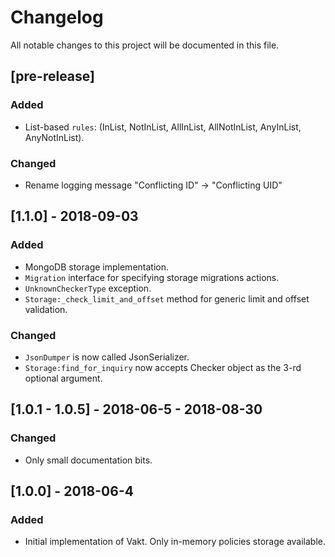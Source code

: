 # Changelog
All notable changes to this project will be documented in this file.

## [pre-release]
### Added
- List-based `rules`: (InList, NotInList, AllInList, AllNotInList, AnyInList, AnyNotInList).

### Changed
- Rename logging message "Conflicting ID" -> "Conflicting UID"


## [1.1.0] - 2018-09-03
### Added
- MongoDB storage implementation.
- `Migration` interface for specifying storage migrations actions.
- `UnknownCheckerType` exception.
- `Storage:_check_limit_and_offset` method for generic limit and offset validation.

### Changed
- `JsonDumper` is now called JsonSerializer.
- `Storage:find_for_inquiry` now accepts Checker object as the 3-rd optional argument.


## [1.0.1 - 1.0.5] - 2018-06-5 - 2018-08-30
### Changed
- Only small documentation bits.


## [1.0.0] - 2018-06-4
### Added
- Initial implementation of Vakt. Only in-memory policies storage available.
